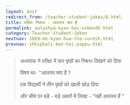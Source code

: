 ```yaml
---
layout: post
redirect_from: /teacher-student-jokes/8.html
title: परीक्षा निबन्ध - आलस्य क्या हैं
permalink: aalashya-kyan-hai-nibandh.html
category: Teacher-Student-Jokes
nextnav: 1869-me-kyan-hua-tha-suresh.html
prevnav: chhipkali-kon-hai-pappu.html
---
```

> अध्यापक ने परीक्षा में चार पृष्ठों का निबन्ध लिखने को दिया 
> 
> विषय था- "आलस्य क्या हैं ?
> 
> एक विद्यार्थी ने तीन पृष्ठों को खाली छोड़ दिया 
> 
> और चौथे पर बड़े - बड़े अक्षरों में लिखा - "यही आलस्य हैं "